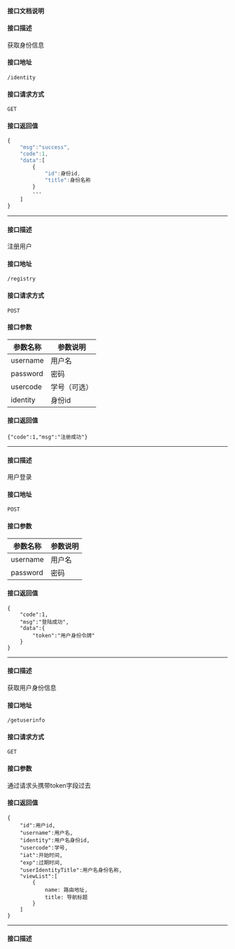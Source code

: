 #### 接口文档说明

#### 接口描述

获取身份信息

#### 接口地址

```
/identity
```

#### 接口请求方式

```
GET 
```

#### 接口返回值

```js
{
    "msg":"success",
    "code":1,
    "data":[
        {
            "id":身份id,
            "title":身份名称
        }
        ···
    ]
}
```
-----
 #### 接口描述

 注册用户

 #### 接口地址

 ```
 /registry
 ```

 #### 接口请求方式

 ```
 POST
 ```

 #### 接口参数

 参数名称| 参数说明
 ---|---
 username|用户名
 password|密码
 usercode|学号（可选）
 identity|身份id

 #### 接口返回值

 ```
 {"code":1,"msg":"注册成功"}
 ```

 ---

 #### 接口描述

 用户登录

 #### 接口地址

 ```
 POST
 ```

 #### 接口参数

 参数名称|参数说明
 ---|---
 username|用户名
 password|密码

 #### 接口返回值

 ```
 {
     "code":1,
     "msg":"登陆成功",
     "data":{
         "token":"用户身份令牌"
     }
 }
 ```
---

#### 接口描述

获取用户身份信息

#### 接口地址

```
/getuserinfo
```

#### 接口请求方式

```
GET
```

#### 接口参数

通过请求头携带token字段过去

#### 接口返回值
```
{
    "id":用户id,
    "username":用户名,
    "identity":用户名身份id,
    "usercode":学号,
    "iat":开始时间,
    "exp":过期时间,
    "userIdentityTitle":用户名身份名称,
    "viewList":[
        {
            name: 路由地址,
            title: 导航标题
        }
    ]
}

```
----
####  接口描述



